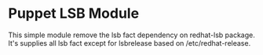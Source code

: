 # Puppet LSB Module

This simple module remove the lsb fact dependency on redhat-lsb package. It's supplies all lsb fact except for lsbrelease based on /etc/redhat-release.
